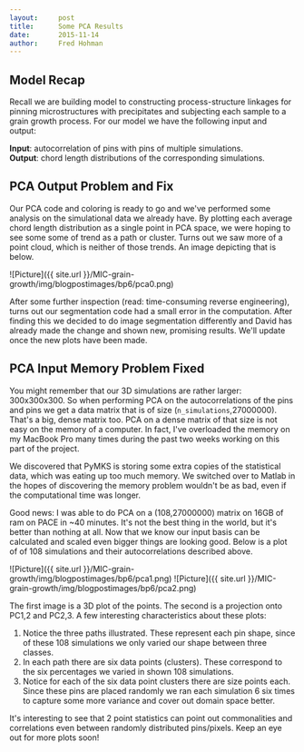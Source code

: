 ```yaml
---
layout:     post
title:      Some PCA Results
date:       2015-11-14
author:     Fred Hohman
---
```


## Model Recap

Recall we are building model to constructing process-structure linkages for pinning microstructures with precipitates and subjecting each sample to a grain growth process. For our model we have the following input and output:

**Input**: autocorrelation of pins with pins of multiple simulations.  
**Output**: chord length distributions of the corresponding simulations.

## PCA Output Problem and Fix

Our PCA code and coloring is ready to go and we've performed some analysis on the simulational data we already have. By plotting each average chord length distribution as a single point in PCA space, we were hoping to see some some of trend as a path or cluster. Turns out we saw more of a point cloud, which is neither of those trends. An image depicting that is below.

![Picture]({{ site.url }}/MIC-grain-growth/img/blogpostimages/bp6/pca0.png)

After some further inspection (read: time-consuming reverse engineering), turns out our segmentation code had a small error in the computation. After finding this we decided to do image segmentation differently and David has already made the change and shown new, promising results. We'll update once the new plots have been made.

## PCA Input Memory Problem Fixed

You might remember that our 3D simulations are rather larger: 300x300x300. So when performing PCA on the autocorrelations of the pins and pins we get a data matrix that is of size (`n_simulations`,27000000). That's a big, dense matrix too. PCA on a dense matrix of that size is not easy on the memory of a computer. In fact, I've overloaded the memory on my MacBook Pro many times during the past two weeks working on this part of the project. 

We discovered that PyMKS is storing some extra copies of the statistical data, which was eating up too much memory. We switched over to Matlab in the hopes of discovering the memory problem wouldn't be as bad, even if the computational time was longer. 

Good news: I was able to do PCA on a (108,27000000) matrix on 16GB of ram on PACE in ~40 minutes. It's not the best thing in the world, but it's better than nothing at all. Now that we know our input basis can be calculated and scaled even bigger things are looking good. Below is a plot of of 108 simulations and their autocorrelations described above.

![Picture]({{ site.url }}/MIC-grain-growth/img/blogpostimages/bp6/pca1.png)
![Picture]({{ site.url }}/MIC-grain-growth/img/blogpostimages/bp6/pca2.png)

The first image is a 3D plot of the points. The second is a projection onto PC1,2 and PC2,3. A few interesting characteristics about these plots:

1. Notice the three paths illustrated. These represent each pin shape, since of these 108 simulations we only varied our shape between three classes. 
2. In each path there are six data points (clusters). These correspond to the six percentages we varied in shown 108 simulations. 
3. Notice for each of the six data point clusters there are size points each. Since these pins are placed randomly we ran each simulation 6 six times to capture some more variance and cover out domain space better. 

It's interesting to see that 2 point statistics can point out commonalities and correlations even between randomly distributed pins/pixels. Keep an eye out for more plots soon!